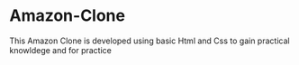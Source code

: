 # Amazon-Clone
This  Amazon Clone is developed using basic Html and Css to gain practical knowldege and for practice
